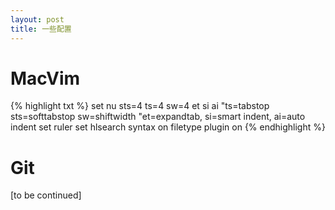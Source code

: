 ```yaml
---
layout: post
title: 一些配置
---
```


# MacVim

{% highlight txt %}
set nu sts=4 ts=4 sw=4 et si ai
"ts=tabstop sts=softtabstop sw=shiftwidth
"et=expandtab, si=smart indent, ai=auto indent
set ruler
set hlsearch
syntax on
filetype plugin on
{% endhighlight %}

# Git

[to be continued]


